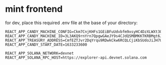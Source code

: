 # mint frontend

for dev, place this required .env file at the base of your directory:

```
REACT_APP_CANDY_MACHINE_CONFIG=Ckm7CnjKHFs1GEiBFuUdvbfm9xsyHC4DzXLWXt3Qwa94
REACT_APP_CANDY_MACHINE_ID=3L3AKQ9rnYrn7QpgwGAeJY9s4CJdQSMBMKKTKRBMgt6J
REACT_APP_TREASURY_ADDRESS=CmfEZTJvr2DqYrqu9RDwkCkw6RCQLCjiKbSUdoJiJH7U
REACT_APP_CANDY_START_DATE=1633233600

REACT_APP_SOLANA_NETWORK=devnet
REACT_APP_SOLANA_RPC_HOST=https://explorer-api.devnet.solana.com
```
